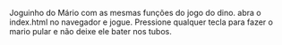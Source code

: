 Joguinho do Mário com as mesmas funções do jogo do dino. abra o index.html no navegador e jogue. Pressione qualquer tecla para fazer o mario pular e não deixe ele bater nos tubos.
